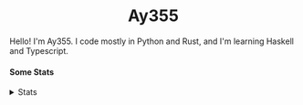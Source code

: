 <h1 align="center"><b>Ay355</b></h1>


Hello! I'm Ay355. I code mostly in Python and Rust, and I'm learning Haskell and Typescript.


#### Some Stats


<details>
<summary>Stats</summary>
<br>
 
<a href="https://github.com/Ay-355">
 <img align="center" src="https://github-readme-stats.vercel.app/api?username=Ay-355&theme=tokyonight&show_icons=true&count_private=true&hide_border=true" />
</a><a href="https://github.com/Ay-355">
  <img align="center" src="https://github-readme-stats.vercel.app/api/top-langs/?username=Ay-355&hide=toml,yaml,cmake&layout=compact&langs_count=8&theme=tokyonight&hide_border=true" />
</a>

 
&nbsp; <!-- Space character to put some space between the different stat types. -->

 
<!--START_SECTION:waka-->
**🐱 My GitHub Data** 

> 🏆 2 Contributions in the Year 2022
 > 
> 📦 1.7 kB Used in GitHub's Storage 
 > 
> 🚫 Not Opted to Hire
 > 
> 📜 13 Public Repositories 
 > 
> 🔑 3 Private Repositories  
 > 
**I'm a Night 🦉** 

```text
🌞 Morning    21 commits     █░░░░░░░░░░░░░░░░░░░░░░░░   6.95% 
🌆 Daytime    126 commits    ██████████░░░░░░░░░░░░░░░   41.72% 
🌃 Evening    147 commits    ████████████░░░░░░░░░░░░░   48.68% 
🌙 Night      8 commits      ░░░░░░░░░░░░░░░░░░░░░░░░░   2.65%

```
📅 **I'm Most Productive on Monday** 

```text
Monday       54 commits     ████░░░░░░░░░░░░░░░░░░░░░   17.88% 
Tuesday      38 commits     ███░░░░░░░░░░░░░░░░░░░░░░   12.58% 
Wednesday    33 commits     ██░░░░░░░░░░░░░░░░░░░░░░░   10.93% 
Thursday     48 commits     ████░░░░░░░░░░░░░░░░░░░░░   15.89% 
Friday       48 commits     ████░░░░░░░░░░░░░░░░░░░░░   15.89% 
Saturday     47 commits     ████░░░░░░░░░░░░░░░░░░░░░   15.56% 
Sunday       34 commits     ██░░░░░░░░░░░░░░░░░░░░░░░   11.26%

```


📊 **This Week I Spent My Time On** 

```text
💬 Programming Languages: 
Python                   39 mins             ██████████░░░░░░░░░░░░░░░   42.17% 
Text                     14 mins             ████░░░░░░░░░░░░░░░░░░░░░   15.99% 
Rust                     12 mins             ███░░░░░░░░░░░░░░░░░░░░░░   13.82% 
PowerShell               10 mins             ██░░░░░░░░░░░░░░░░░░░░░░░   11.14% 
C                        9 mins              ██░░░░░░░░░░░░░░░░░░░░░░░   9.83%

🔥 Editors: 
Neovim                   1 hr 33 mins        █████████████████████████   100.0%

🐱‍💻 Projects: 
schoolwork               39 mins             ██████████░░░░░░░░░░░░░░░   42.17% 
Unknown Project          38 mins             ██████████░░░░░░░░░░░░░░░   40.95% 
cdeez                    9 mins              ██░░░░░░░░░░░░░░░░░░░░░░░   9.83% 
nvim                     5 mins              █░░░░░░░░░░░░░░░░░░░░░░░░   5.82% 
Extras                   1 min               ░░░░░░░░░░░░░░░░░░░░░░░░░   1.24%

💻 Operating System: 
Windows                  1 hr 33 mins        █████████████████████████   100.0%

```

**I Mostly Code in Python** 

```text
Python                   8 repos             ██████████████████░░░░░░░   72.73% 
HTML                     1 repo              ██░░░░░░░░░░░░░░░░░░░░░░░   9.09% 
C++                      1 repo              ██░░░░░░░░░░░░░░░░░░░░░░░   9.09% 
Rust                     1 repo              ██░░░░░░░░░░░░░░░░░░░░░░░   9.09%

```



 Last Updated on 04/01/2022
<!--END_SECTION:waka-->
</details>
